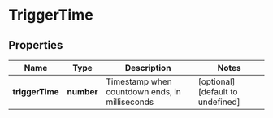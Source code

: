 # TriggerTime

## Properties

Name | Type | Description | Notes
------------ | ------------- | ------------- | -------------
**triggerTime** | **number** | Timestamp when countdown ends, in milliseconds | [optional] [default to undefined]

